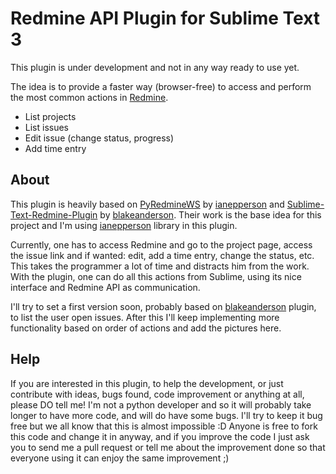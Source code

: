 Redmine API Plugin for Sublime Text 3
=====================================

This plugin is under development and not in any way ready to use yet. 

The idea is to provide a faster way (browser-free) to access and perform the most common actions in [Redmine].

- List projects
- List issues
- Edit issue (change status, progress)
- Add time entry

About
-----

This plugin is heavily based on [PyRedmineWS] by [ianepperson] and [Sublime-Text-Redmine-Plugin] by [blakeanderson].
Their work is the base idea for this project and I'm using [ianepperson] library in this plugin.

Currently, one has to access Redmine and go to the project page, access the issue link and if wanted: edit, add a time entry, change the status, etc. This takes the programmer a lot of time and distracts him from the work. With the plugin, one can do all this actions from Sublime, using its nice interface and Redmine API as communication.

I'll try to set a first version soon, probably based on [blakeanderson] plugin, to list the user open issues. After this I'll keep implementing more functionality based on order of actions and add the pictures here.

Help
----

If you are interested in this plugin, to help the development, or just contribute with ideas, bugs found, code improvement or anything at all, please DO tell me! I'm not a python developer and so it will probably take longer to have more code, and will do have some bugs. I'll try to keep it bug free but we all know that this is almost impossible :D
Anyone is free to fork this code and change it in anyway, and if you improve the code I just ask you to send me a pull request or tell me about the improvement done so that everyone using it can enjoy the same improvement ;)

  [Redmine]: http://www.redmine.org/
  [PyRedmineWS]: https://github.com/ianepperson/pyredminews
  [ianepperson]: https://github.com/ianepperson
  [Sublime-Text-Redmine-Plugin]: https://github.com/blakeanderson/Sublime-Text-Redmine-Plugin
  [blakeanderson]: https://github.com/blakeanderson

